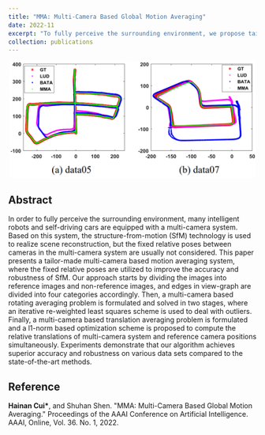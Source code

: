 ```yaml
---
title: "MMA: Multi-Camera Based Global Motion Averaging"
date: 2022-11
excerpt: "To fully perceive the surrounding environment, we propose tailor-made multi-camera based motion averaging system that calibrates and fuses the rigged constraints automatically. [**Read More**]<br/><img src='/images/MMA.png' width='500'>"
collection: publications
---
```


<div align='center'>
  <img src="/images/MMA.png" width="500">  
</div>

## Abstract

In order to fully perceive the surrounding environment, many intelligent robots and self-driving cars are equipped with a multi-camera system. Based on this system, the structure-from-motion (SfM) technology is used to realize scene reconstruction, but the fixed relative poses between cameras in the multi-camera system are usually not considered. This paper presents a tailor-made multi-camera based motion averaging system, where the fixed relative poses are utilized to improve the accuracy and robustness of SfM. Our approach starts by dividing the images into reference images and non-reference images, and edges in view-graph are divided into four categories accordingly. Then, a multi-camera based rotating averaging problem is formulated and solved in two stages, where an iterative re-weighted least squares scheme is used to deal with outliers. Finally, a multi-camera based translation averaging problem is formulated and a l1-norm based optimization scheme is proposed to compute the relative translations of multi-camera system and reference camera positions simultaneously. Experiments demonstrate that our algorithm achieves superior accuracy and robustness on various data sets compared to the state-of-the-art methods.

## Reference

**Hainan Cui\***, and Shuhan Shen. "MMA: Multi-Camera Based Global Motion Averaging." Proceedings of the AAAI Conference on Artificial Intelligence. AAAI, Online, Vol. 36. No. 1, 2022.